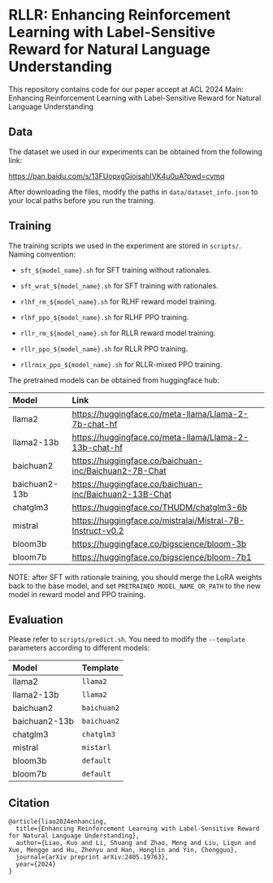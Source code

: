# RLLR: Enhancing Reinforcement Learning with Label-Sensitive Reward for Natural Language Understanding

This repository contains code for our paper accept at ACL 2024 Main: Enhancing Reinforcement Learning with Label-Sensitive Reward for Natural Language Understanding

## Data

The dataset we used in our experiments can be obtained from the following link:

https://pan.baidu.com/s/13FUopxgGjoisahIVK4u0uA?pwd=cvmq

After downloading the files, modify the paths in `data/dataset_info.json` to your local paths before you run the training.

## Training

The training scripts we used in the experiment are stored in `scripts/`. Naming convention:

- `sft_${model_name}.sh` for SFT training without rationales.

- `sft_wrat_${model_name}.sh` for SFT training with rationales.

- `rlhf_rm_${model_name}.sh` for RLHF reward model training.

- `rlhf_ppo_${model_name}.sh` for RLHF PPO training.

- `rllr_rm_${model_name}.sh` for RLLR reward model training.

- `rllr_ppo_${model_name}.sh` for RLLR PPO training.

- `rllrmix_ppo_${model_name}.sh` for RLLR-mixed PPO training.

The pretrained models can be obtained from huggingface hub:

| Model | Link |
|:-|:-|
| llama2 | https://huggingface.co/meta-llama/Llama-2-7b-chat-hf |
| llama2-13b | https://huggingface.co/meta-llama/Llama-2-13b-chat-hf |
| baichuan2 | https://huggingface.co/baichuan-inc/Baichuan2-7B-Chat |
| baichuan2-13b | https://huggingface.co/baichuan-inc/Baichuan2-13B-Chat |
| chatglm3 | https://huggingface.co/THUDM/chatglm3-6b |
| mistral | https://huggingface.co/mistralai/Mistral-7B-Instruct-v0.2 |
| bloom3b | https://huggingface.co/bigscience/bloom-3b |
| bloom7b | https://huggingface.co/bigscience/bloom-7b1 |

NOTE: after SFT with rationale training, you should merge the LoRA weights back to the base model, and set `PRETRAINED_MODEL_NAME_OR_PATH` to the new model in reward model and PPO training.

## Evaluation

Please refer to `scripts/predict.sh`. You need to modify the `--template` parameters according to different models:

| Model | Template |
|:-|:-|
| llama2 | `llama2` |
| llama2-13b | `llama2` |
| baichuan2 | `baichuan2` |
| baichuan2-13b | `baichuan2` |
| chatglm3 | `chatglm3` |
| mistral | `mistarl` |
| bloom3b | `default` |
| bloom7b | `default` |

## Citation
```
@article{liao2024enhancing,
  title={Enhancing Reinforcement Learning with Label-Sensitive Reward for Natural Language Understanding},
  author={Liao, Kuo and Li, Shuang and Zhao, Meng and Liu, Liqun and Xue, Mengge and Hu, Zhenyu and Han, Honglin and Yin, Chengguo},
  journal={arXiv preprint arXiv:2405.19763},
  year={2024}
}
```
